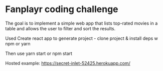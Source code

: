 # Fanplayr coding challenge

The goal is to implement a simple web app that lists top-rated movies in a table and allows the user to filter and sort the results.

Used Create react app to generate project - clone project & install deps w npm or yarn

Then use yarn start or npm start

Hosted example:
https://secret-inlet-52425.herokuapp.com/
